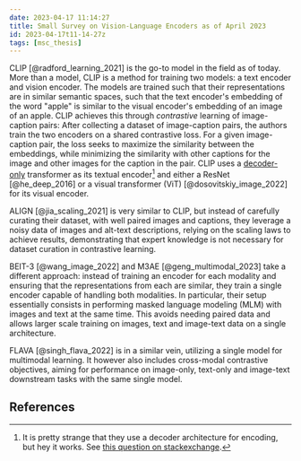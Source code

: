 ```yaml
---
date: 2023-04-17 11:14:27
title: Small Survey on Vision-Language Encoders as of April 2023
id: 2023-04-17t11-14-27z
tags: [msc_thesis]
---
```


CLIP [@radford_learning_2021] is the go-to model in the field as of today. More
than a model, CLIP is a method for training two models: a text encoder and
vision encoder. The models are trained such that their representations are in
similar semantic spaces, such that the text encoder's embedding of the word
"apple" is similar to the visual encoder's embedding of an image of an apple.
CLIP achieves this through _contrastive_ learning of image-caption pairs: After
collecting a dataset of image-caption pairs, the authors train the two encoders
on a shared contrastive loss. For a given image-caption pair, the loss seeks to
maximize the similarity between the embeddings, while minimizing the similarity
with other captions for the image and other images for the caption in the pair.
CLIP uses a [decoder-only](./2022-07-04t16-29-21z.md) transformer as its textual
encoder[^1] and either a ResNet [@he_deep_2016] or a visual transformer (ViT)
[@dosovitskiy_image_2022] for its visual encoder.

ALIGN [@jia_scaling_2021] is very similar to CLIP, but instead of carefully
curating their dataset, with well paired images and captions, they leverage a
noisy data of images and alt-text descriptions, relying on the scaling laws to
achieve results, demonstrating that expert knowledge is not necessary for
dataset curation in contrastive learning.

BEIT-3 [@wang_image_2022] and M3AE [@geng_multimodal_2023] take a different
approach: instead of training an encoder for each modality and ensuring that the
representations from each are similar, they train a single encoder capable of
handling both modalities. In particular, their setup essentially consists in
performing masked language modeling (MLM) with images and text at the same time.
This avoids needing paired data and allows larger scale training on images, text
and image-text data on a single architecture.

FLAVA [@singh_flava_2022] is in a similar vein, utilizing a single model for
multimodal learning. It however also includes cross-modal contrastive
objectives, aiming for performance on image-only, text-only and image-text
downstream tasks with the same single model.

[^1]:
    It is pretty strange that they use a decoder architecture for encoding, but
    hey it works. See
    [this question on stackexchange](https://ai.stackexchange.com/q/39073/55107).

## References
